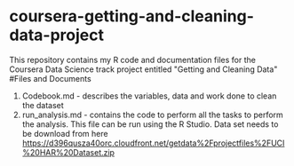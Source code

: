 # coursera-getting-and-cleaning-data-project
This repository contains my R code and documentation files for the Coursera Data Science track project entitled "Getting and Cleaning Data"
#Files and Documents
1) Codebook.md - describes the variables, data and work done to clean the dataset
2) run_analysis.md  - contains the code to perform all the tasks to perform the analysis. This file can be run using the R Studio. Data set needs to be download from here https://d396qusza40orc.cloudfront.net/getdata%2Fprojectfiles%2FUCI%20HAR%20Dataset.zip

